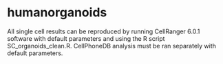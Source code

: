 # humanorganoids
All single cell results can be reproduced by running CellRanger 6.0.1 software with default parameters and using the R script SC_organoids_clean.R.
CellPhoneDB analysis must be ran separately with default parameters.
